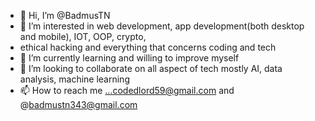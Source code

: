 - 👋 Hi, I’m @BadmusTN
- 👀 I’m interested in web development, app development(both desktop and mobile), IOT, OOP, crypto,
-  ethical hacking and everything that concerns coding and tech
- 🌱 I’m currently learning and willing to improve myself
- 💞️ I’m looking to collaborate on all aspect of tech mostly AI, data analysis, machine learning
- 📫 How to reach me ...codedlord59@gmail.com and @badmustn343@gmail.com

<!---
BadmusTN/BadmusTN is a ✨ special ✨ repository because its `README.md` (this file) appears on your GitHub profile.
You can click the Preview link to take a look at your changes.
--->
